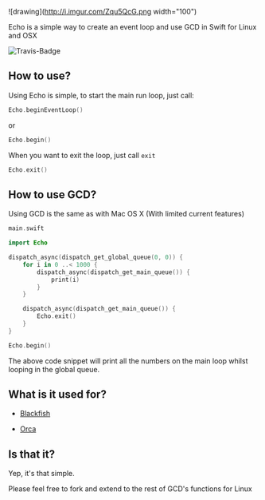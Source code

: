![drawing](http://i.imgur.com/Zqu5QcG.png width="100")

Echo is a simple way to create an event loop and use GCD in Swift for Linux and OSX

![Travis-Badge](https://travis-ci.org/elliottminns/echo.svg?branch=master)

## How to use?

Using Echo is simple, to start the main run loop, just call:

```swift
Echo.beginEventLoop()
```

or

```swift
Echo.begin()
```

When you want to exit the loop, just call `exit`

```swift
Echo.exit()
```

## How to use GCD?

Using GCD is the same as with Mac OS X (With limited current features)

```swift
main.swift
```

```swift
import Echo

dispatch_async(dispatch_get_global_queue(0, 0)) {
    for i in 0 ..< 1000 {
        dispatch_async(dispatch_get_main_queue()) {
            print(i)
        }
    }

    dispatch_async(dispatch_get_main_queue()) {
        Echo.exit()
    }
}

Echo.begin()

```

The above code snippet will print all the numbers on the main loop whilst looping in the global queue.

## What is it used for?

- [Blackfish](http://github.com/elliottminns/blackfish)

- [Orca](http://github.com/elliottminns/orca)

## Is that it?

Yep, it's that simple.

Please feel free to fork and extend to the rest of GCD's functions for Linux
